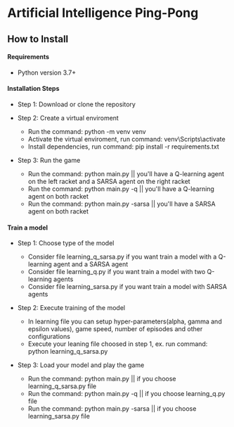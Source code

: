 # Artificial Intelligence Ping-Pong

## How to Install

#### Requirements

- Python version 3.7+

#### Installation Steps

- Step 1: Download or clone the repository

- Step 2: Create a virtual enviroment

  - Run the command: python -m venv venv
  - Activate the virtual enviroment, run command: venv\Scripts\activate
  - Install dependencies, run command: pip install -r requirements.txt

- Step 3: Run the game
  - Run the command: python main.py   || you'll have a Q-learning agent on the left racket and a SARSA agent on the right racket
  - Run the command: python main.py -q   || you'll have a Q-learning agent on both racket
  - Run the command: python main.py -sarsa   || you'll have a SARSA agent on both racket
 
#### Train a model
- Step 1: Choose type of the model
  - Consider file learning_q_sarsa.py if you want train a model with a Q-learning agent and a SARSA agent
  - Consider file learning_q.py if you want train a model with two Q-learning agents
  - Consider file learning_sarsa.py if you want train a model with SARSA agents
 
- Step 2: Execute training of the model
  - In learning file you can setup hyper-parameters(alpha, gamma and epsilon values), game speed, number of episodes and other configurations
  - Execute your leaning file choosed in step 1, ex. run command: python learning_q_sarsa.py

- Step 3: Load your model and play the game
  - Run the command: python main.py   || if you choose learning_q_sarsa.py file
  - Run the command: python main.py -q   || if you choose learning_q.py file
  - Run the command: python main.py -sarsa   || if you choose learning_sarsa.py file
